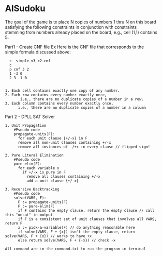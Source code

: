 # AISudoku

The goal of the game is to place N copies of numbers 1 thru N on this board satisfying the following 
constraints in conjunction with constraints stemming from numbers already placed on the board, e.g., cell (1,1) contains 5.

Part1 - Create CNF file 
Ex
Here is the CNF file that corresponds to the simple formula discussed above:

      c  simple_v3_c2.cnf
      c
      p cnf 3 2
      1 -3 0
      2 3 -1 0
      

    1. Each cell contains exactly one copy of any number.
    2. Each row contains every number exactly once, 
           i.e., there are no duplicate copies of a number in a row.
    3. Each column contains every number exactly once,
          i.e., there are no duplicate copies of a number in a column
          
 
 Part 2 - DPLL SAT Solver
 
    1. Unit Propagation
        #Pseudo code
        propagate-units(F):
          for each unit clause {+/-x} in F
          remove all non-unit clauses containing +/-x
          remove all instances of -/+x in every clause // flipped sign!
          
    2. Pure Literal Elimination
        #Pseudo code
        pure-elim(F):   
          for each variable x
            if +/-x is pure in F
              remove all clauses containing +/-x
              add a unit clause {+/-x}
              
    3. Recursive Backtracking
        #Pseudo code
        solve(VARS, F):
          F := propagate-units(F)
          F := pure-elim(F)
          if F contains the empty clause, return the empty clause // call this "unsat" in output
          if F is a consistent set of unit clauses that involves all VARS, return F
          x := pick-a-variable(F) // do anything reasonable here
          if solve(VARS, F + {x}) isn't the empty clause, return solve(VARS, F + {x}) // works to have +x
          else return solve(VARS, F + {-x}) // check -x
          
    All command are in the command.txt to run the program in terminal 
